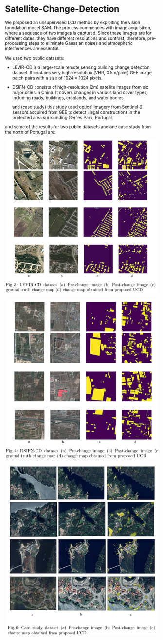 # Satellite-Change-Detection

We proposed an unsupervised LCD method by exploiting the vision foundation model SAM. The process commences with image acquisition, where a sequence of two images is captured. Since these images are for different dates, they have different resolutions and contrast; therefore, pre-processing steps to eliminate Gaussian noises and atmospheric interferences are essential.

We used two public datasets: 

- LEVIR-CD is a large-scale remote sensing building change detection dataset. It contains very high-resolution (VHR, 0.5m/pixel) GEE image patch pairs with a size of 1024 × 1024 pixels.
- DSIFN-CD consists of high-resolution (2m) satellite images from six major cities in China. It covers changes in various land cover types, including roads, buildings, croplands, and water bodies.

  and (case study) this study used optical imagery from Sentinel-2 sensors acquired from GEE to detect illegal constructions in the protected area surrounding Gerˆes Park, Portugal.


and some of the results for two public datasets and one case study from the north of Portugal are:

![img_result](https://github.com/NarjesDavari/Satellite-Change-Detection/blob/main/img_result.png)

![img_result2](https://github.com/NarjesDavari/Satellite-Change-Detection/blob/main/img_result2.png)


![case study](https://github.com/NarjesDavari/Satellite-Change-Detection/blob/main/case_study.png)
